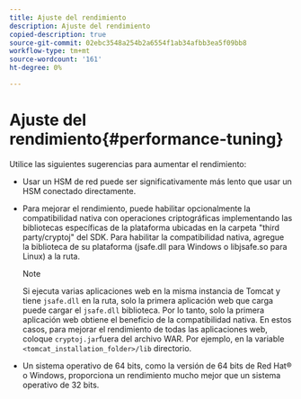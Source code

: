 ```yaml
---
title: Ajuste del rendimiento
description: Ajuste del rendimiento
copied-description: true
source-git-commit: 02ebc3548a254b2a6554f1ab34afbb3ea5f09bb8
workflow-type: tm+mt
source-wordcount: '161'
ht-degree: 0%

---
```


# Ajuste del rendimiento{#performance-tuning}

Utilice las siguientes sugerencias para aumentar el rendimiento:

* Usar un HSM de red puede ser significativamente más lento que usar un HSM conectado directamente.
* Para mejorar el rendimiento, puede habilitar opcionalmente la compatibilidad nativa con operaciones criptográficas implementando las bibliotecas específicas de la plataforma ubicadas en la carpeta &quot;third party/cryptoj&quot; del SDK. Para habilitar la compatibilidad nativa, agregue la biblioteca de su plataforma (jsafe.dll para Windows o libjsafe.so para Linux) a la ruta.

  >[!NOTE]
  >
  >Si ejecuta varias aplicaciones web en la misma instancia de Tomcat y tiene `jsafe.dll` en la ruta, solo la primera aplicación web que carga puede cargar el `jsafe.dll` biblioteca. Por lo tanto, solo la primera aplicación web obtiene el beneficio de la compatibilidad nativa. En estos casos, para mejorar el rendimiento de todas las aplicaciones web, coloque `cryptoj.jar`fuera del archivo WAR. Por ejemplo, en la variable `<tomcat_installation_folder>/lib` directorio.

* Un sistema operativo de 64 bits, como la versión de 64 bits de Red Hat® o Windows, proporciona un rendimiento mucho mejor que un sistema operativo de 32 bits.
